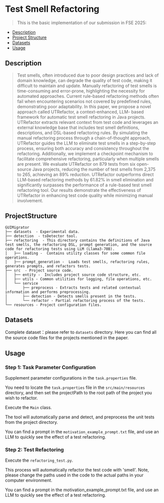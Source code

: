 # Test Smell Refactoring
> This is the basic implementation of our submission in FSE 2025:
- [Description](#Description)
- [Project Structure](#ProjectStructure)
- [Datasets](#Datasets)
- [Usage](#Usage)


## Description
> Test smells, often introduced due to poor design practices and lack of domain knowledge, can degrade
the quality of test code, making it difficult to maintain and update. Manually refactoring of test smells is
time-consuming and error-prone, highlighting the necessity for automated approaches. Current rule-based
refactoring methods often fail when encountering scenarios not covered by predefined rules, demonstrating
poor adaptability. In this paper, we propose a novel approach called UTRefactor, a context-enhanced, LLM-
based framework for automatic test smell refactoring in Java projects. UTRefactor extracts relevant context
from test code and leverages an external knowledge base that includes test smell definitions, descriptions,
and DSL-based refactoring rules. By simulating the manual refactoring process through a chain-of-thought
approach, UTRefactor guides the LLM to eliminate test smells in a step-by-step process, ensuring both
accuracy and consistency throughout the refactoring. Additionally, we implement a checkpoint mechanism to
facilitate comprehensive refactoring, particularly when multiple smells are present. We evaluate UTRefactor
on 879 tests from six open-source Java projects, reducing the number of test smells from 2,375 to 265,
achieving an 89% reduction. UTRefactor outperforms direct LLM-based refactoring methods by 61.82% in
smell elimination and significantly surpasses the performance of a rule-based test smell refactoring tool. Our
results demonstrate the effectiveness of UTRefactor in enhancing test code quality while minimizing manual
involvement.
## ProjectStructure
```
GUIMigrator
├── datasets  - Experimental data.
├── detection  - tsDetector tool.
├── refactoring  - This directory contains the definitions of Java test smells, the refactoring DSL, prompt generation, and the source code for refactoring tests using LLM (Llama3-70B).
│   ├── loading -  Contains utility classes for some common file operations.
│   ├── prompt_generation -  Loads test smells, refactoring rules, generates prompts, and refactors tests.
├── src  - Project source code.
│   ├── entity -  Includes project source code structure, etc.
│   ├── utils - Common utilities for logging, file operations, etc.
│   └── service
│       ├── preprocess - Extracts tests and related contextual information and performs preprocessing. 
│       ├── detection - Detects smells present in the tests. 
│       └── refactor - Partial refactoring process of the tests.
└── resources - Project configuration files.
```

##  Datasets
Complete dataset：please refer to `datasets` directory.
Here you can find all the source code files for the projects mentioned in the paper.

##  Usage
### Step 1: Task Parameter Configuration
Supplement parameter configurations in the `task.properties` file.

You need to locate the `task.properties` file in the `src/main/resources` directory, and then set the projectPath to the root path of the project you wish to refactor.

Execute the `Main` class.

The tool will automatically parse and detect, and preprocess the unit tests from the project directory.



You can find a prompt in the `motivation_example_prompt.txt` file, and use an LLM to quickly see the effect of a test refactoring.


### Step 2: Test Refactoring
Execute the `refactoring_test.py`.

This process will automatically refactor the test code with 'smell'. Note, please change the paths used in the code to the actual paths in your computer environment.



You can find a prompt in the motivation_example_prompt.txt file, and use an LLM to quickly see the effect of a test refactoring.
